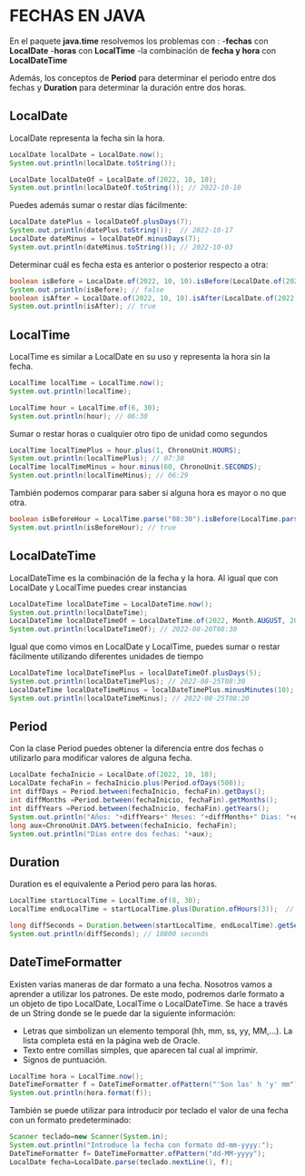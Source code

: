 # FECHAS EN JAVA
En el paquete **java.time** resolvemos los problemas con :
-**fechas** con **LocalDate**
-**horas** con **LocalTime**
-la combinación de **fecha y hora** con **LocalDateTime**

Además, los conceptos de **Period** para determinar el periodo entre dos fechas y **Duration** para
determinar la duración entre dos horas.

## LocalDate
LocalDate representa la fecha sin la hora.
```java
LocalDate localDate = LocalDate.now();
System.out.println(localDate.toString());

LocalDate localDateOf = LocalDate.of(2022, 10, 10);
System.out.println(localDateOf.toString()); // 2022-10-10
```
Puedes además sumar o restar días fácilmente:
```java
LocalDate datePlus = localDateOf.plusDays(7);
System.out.println(datePlus.toString());  // 2022-10-17
LocalDate dateMinus = localDateOf.minusDays(7);
System.out.println(dateMinus.toString()); // 2022-10-03
```
Determinar cuál es fecha esta es anterior o posterior respecto a otra:
```java
boolean isBefore = LocalDate.of(2022, 10, 10).isBefore(LocalDate.of(2022, 8, 20));
System.out.println(isBefore); // false
boolean isAfter = LocalDate.of(2022, 10, 10).isAfter(LocalDate.of(2022, 8, 20));
System.out.println(isAfter); // true
```
## LocalTime
LocalTime es similar a LocalDate en su uso y representa la hora sin la fecha. 
```java
LocalTime localTime = LocalTime.now();
System.out.println(localTime);

LocalTime hour = LocalTime.of(6, 30);
System.out.println(hour); // 06:30
```
Sumar o restar horas o cualquier otro tipo de unidad como segundos
```java
LocalTime localTimePlus = hour.plus(1, ChronoUnit.HOURS);
System.out.println(localTimePlus); // 07:30
LocalTime localTimeMinus = hour.minus(60, ChronoUnit.SECONDS);
System.out.println(localTimeMinus); // 06:29
```
También podemos comparar para saber si alguna hora es mayor o no que otra. 
```java
boolean isBeforeHour = LocalTime.parse("08:30").isBefore(LocalTime.parse("10:20"));
System.out.println(isBeforeHour); // true
```
## LocalDateTime
LocalDateTime es la combinación de la fecha y la hora. Al igual que con LocalDate y LocalTime puedes crear instancias 
```java
LocalDateTime localDateTime = LocalDateTime.now();
System.out.println(localDateTime);
LocalDateTime localDateTimeOf = LocalDateTime.of(2022, Month.AUGUST, 20, 8, 30);
System.out.println(localDateTimeOf); // 2022-08-20T08:30
```
Igual que como vimos en LocalDate y LocalTime, puedes sumar o restar fácilmente utilizando diferentes unidades de tiempo
```java
LocalDateTime localDateTimePlus = localDateTimeOf.plusDays(5);
System.out.println(localDateTimePlus); // 2022-08-25T08:30
LocalDateTime localDateTimeMinus = localDateTimePlus.minusMinutes(10);
System.out.println(localDateTimeMinus); // 2022-08-25T08:20
```
## Period
Con la clase Period puedes obtener la diferencia entre dos fechas o utilizarlo para modificar valores de alguna fecha.
```java
LocalDate fechaInicio = LocalDate.of(2022, 10, 10);
LocalDate fechaFin = fechaInicio.plus(Period.ofDays(500)); 
int diffDays = Period.between(fechaInicio, fechaFin).getDays();
int diffMonths =Period.between(fechaInicio, fechaFin).getMonths();
int diffYears =Period.between(fechaInicio, fechaFin).getYears();
System.out.println("Años: "+diffYears+" Meses: "+diffMonths+" Dias: "+diffDays); 
long aux=ChronoUnit.DAYS.between(fechaInicio, fechaFin);
System.out.println("Dias entre dos fechas: "+aux);
```
## Duration
Duration es el equivalente a Period pero para las horas.
```java
LocalTime startLocalTime = LocalTime.of(8, 30);
LocalTime endLocalTime = startLocalTime.plus(Duration.ofHours(3));  // 11:30

long diffSeconds = Duration.between(startLocalTime, endLocalTime).getSeconds();
System.out.println(diffSeconds); // 10800 seconds
```
## DateTimeFormatter
Existen varias maneras de dar formato a una fecha. Nosotros vamos a aprender a utilizar los patrones. De este modo, podremos darle formato a un objeto de tipo LocalDate, LocalTime o LocalDateTime. Se hace a través de un String donde se le puede dar la siguiente información:
*	Letras que simbolizan un elemento temporal (hh, mm, ss, yy, MM,…). La lista completa está en la página web de Oracle.
*	Texto entre comillas simples, que aparecen tal cual al imprimir.
*	Signos de puntuación.

```java
LocalTime hora = LocalTime.now();
DateTimeFormatter f = DateTimeFormatter.ofPattern("'Son las' h 'y' mm");
System.out.println(hora.format(f));
```
También se puede utilizar para introducir por teclado el valor de una fecha con un formato predeterminado:

```java
Scanner teclado=new Scanner(System.in);
System.out.println("Introduce la fecha con formato dd-mm-yyyy:");
DateTimeFormatter f= DateTimeFormatter.ofPattern("dd-MM-yyyy");
LocalDate fecha=LocalDate.parse(teclado.nextLine(), f);
```